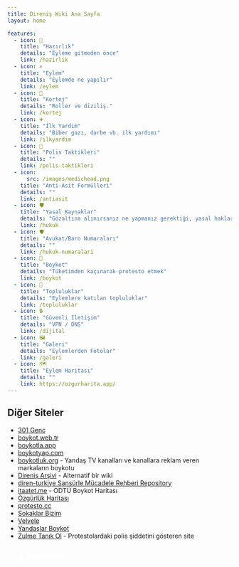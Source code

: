```yaml
---
title: Direniş Wiki Ana Sayfa
layout: home

features:
  - icon: 🧰
    title: "Hazırlık"
    details: "Eyleme gitmeden önce"
    link: /hazirlik
  - icon: ✊
    title: "Eylem"
    details: "Eylemde ne yapılır"
    link: /eylem
  - icon: 🚧
    title: "Kortej"
    details: "Roller ve diziliş."
    link: /kortej
  - icon: ➕
    title: "İlk Yardım"
    details: "Biber gazı, darbe vb. ilk yardımı"
    link: /ilkyardim
  - icon: 👮
    title: "Polis Taktikleri"
    details: ""
    link: /polis-taktikleri
  - icon:
      src: /images/medichead.png
    title: "Anti-Asit Formülleri"
    details: ""
    link: /antiasit
  - icon: 🛡️
    title: "Yasal Kaynaklar"
    details: "Gözaltına alınırsanız ne yapmanız gerektiği, yasal haklarınız"
    link: /hukuk
  - icon: 🛡️
    title: "Avukat/Baro Numaraları"
    details: ""
    link: /hukuk-numaralari
  - icon: 🚫
    title: "Boykot"
    details: "Tüketimden kaçınarak protesto etmek"
    link: /boykot
  - icon: 👥
    title: "Topluluklar"
    details: "Eylemlere katılan topluluklar"
    link: /topluluklar
  - icon: 🔒
    title: "Güvenli İletişim"
    details: "VPN / DNS"
    link: /dijital
  - icon: 🖼️
    title: "Galeri"
    details: "Eylemlerden Fotolar"
    link: /galeri
  - icon: 🗺️
    title: "Eylem Haritası"
    details: ""
    link: https://ozgurharita.app/
---
```


## Diğer Siteler

- [301 Genç](https://www.301genc.com/)
- [boykot.web.tr](https://boykot.web.tr/)
- [boykotla.app](https://boykotla.app/)
- [boykotyap.com](https://boykotyap.com/)
- [boykotluk.org](https://boykotluk.org) - Yandaş TV kanalları ve kanallara reklam veren markaların boykotu
- [Direniş Arşivi](https://direnisarsivi.com.tr) - Alternatif bir wiki
- [diren-turkiye Sansürle Mücadele Rehberi Repository](https://github.com/diren-turkiye/diren-turkiye)
- [itaatet.me](https://itaatet.me/) - ODTÜ Boykot Haritası
- [Özgürlük Haritası](https://ozgurharita.app/)
- [protesto.cc](https://protesto.cc/)
- [Sokaklar Bizim](https://sokaklarbizim.com/)
- [Velvele](https://velvele.net/)
- [Yandaşlar Boykot](https://yandaslarboykot.com/)
- [Zulme Tanık Ol](https://zulmetanikol.me/) - Protestolardaki polis şiddetini gösteren site

<a href="/iletisim" class="contact-link">
  <span class="contact-icon">📧</span>
  <span class="contact-text">İletişime Geç</span>
</a>

<style>
.contact-button {
  text-align: center;
  margin-top: 2rem;
  padding: 1rem;
}

.contact-link {
  display: inline-flex;
  align-items: center;
  gap: 0.5rem;
  padding: 0.75rem 1.5rem;
  background-color: var(--vp-c-brand);
  color: white;
  border-radius: 8px;
  text-decoration: none;
  font-weight: 500;
  transition: all 0.2s ease;
}

.contact-link:hover {
  transform: translateY(-2px);
  box-shadow: 0 4px 12px rgba(0, 0, 0, 0.1);
}

.contact-icon {
  font-size: 1.2rem;
}
</style>
